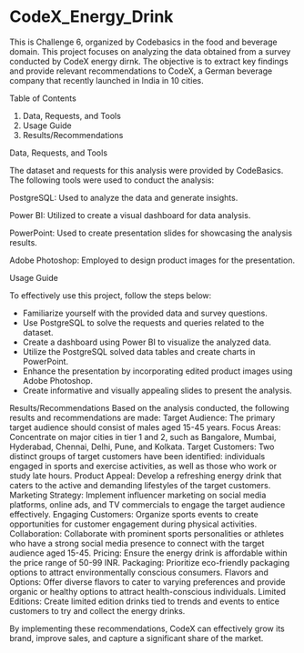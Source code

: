 # CodeX_Energy_Drink
This is Challenge 6, organized by Codebasics in the food and beverage domain.
This project focuses on analyzing the data obtained from a survey conducted by CodeX energy dirnk. The objective is to extract key findings and provide relevant recommendations to CodeX, a German beverage company that recently launched in India in 10 cities.

Table of Contents
1. Data, Requests, and Tools
2. Usage Guide
3. Results/Recommendations

Data, Requests, and Tools

The dataset and requests for this analysis were provided by CodeBasics. The following tools were used to conduct the analysis:

PostgreSQL: Used to analyze the data and generate insights.

Power BI: Utilized to create a visual dashboard for data analysis.

PowerPoint: Used to create presentation slides for showcasing the analysis results.

Adobe Photoshop: Employed to design product images for the presentation.

Usage Guide

To effectively use this project, follow the steps below:
- Familiarize yourself with the provided data and survey questions.
- Use PostgreSQL to solve the requests and queries related to the dataset.
- Create a dashboard using Power BI to visualize the analyzed data.
- Utilize the PostgreSQL solved data tables and create charts in PowerPoint.
- Enhance the presentation by incorporating edited product images using Adobe Photoshop.
- Create informative and visually appealing slides to present the analysis.

Results/Recommendations
Based on the analysis conducted, the following results and recommendations are made:
Target Audience: The primary target audience should consist of males aged 15-45 years.
Focus Areas: Concentrate on major cities in tier 1 and 2, such as Bangalore, Mumbai, Hyderabad, Chennai, Delhi, Pune, and Kolkata.
Target Customers: Two distinct groups of target customers have been identified: individuals engaged in sports and exercise activities, as well as those who work or study late hours.
Product Appeal: Develop a refreshing energy drink that caters to the active and demanding lifestyles of the target customers.
Marketing Strategy: Implement influencer marketing on social media platforms, online ads, and TV commercials to engage the target audience effectively.
Engaging Customers: Organize sports events to create opportunities for customer engagement during physical activities.
Collaboration: Collaborate with prominent sports personalities or athletes who have a strong social media presence to connect with the target audience aged 15-45.
Pricing: Ensure the energy drink is affordable within the price range of 50-99 INR.
Packaging: Prioritize eco-friendly packaging options to attract environmentally conscious consumers.
Flavors and Options: Offer diverse flavors to cater to varying preferences and provide organic or healthy options to attract health-conscious individuals.
Limited Editions: Create limited edition drinks tied to trends and events to entice customers to try and collect the energy drinks.

By implementing these recommendations, CodeX can effectively grow its brand, improve sales, and capture a significant share of the market.
